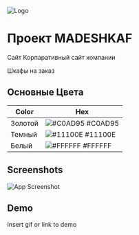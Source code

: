 
![Logo](https://disk.yandex.ru/i/xhF6RMhFAE5gNg)



# Проект MADESHKAF

Сайт Корпаративный сайт компании

Шкафы на заказ


## Основные Цвета 

| Color             | Hex                                                                |
| ----------------- | ------------------------------------------------------------------ |
| Золотой | ![#C0AD95](https://via.placeholder.com/10/C0AD95?text=+) #C0AD95 |
| Темный | ![#11100E](https://via.placeholder.com/10/11100E?text=+) #11100E |
| Белый | ![#FFFFFF](https://via.placeholder.com/10/FFFFFF?text=+) #FFFFFF |


## Screenshots

![App Screenshot](https://via.placeholder.com/468x300?text=App+Screenshot+Here)


## Demo

Insert gif or link to demo

